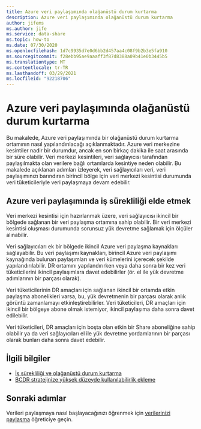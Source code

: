 ```yaml
---
title: Azure veri paylaşımında olağanüstü durum kurtarma
description: Azure veri paylaşımında olağanüstü durum kurtarma
author: jifems
ms.author: jife
ms.service: data-share
ms.topic: how-to
ms.date: 07/30/2020
ms.openlocfilehash: 1d7c9935d7e0d6bb2d457aa4c08f9b2b3e5fa910
ms.sourcegitcommit: f28ebb95ae9aaaff3f87d8388a09b41e0b3445b5
ms.translationtype: MT
ms.contentlocale: tr-TR
ms.lasthandoff: 03/29/2021
ms.locfileid: "92218706"
---
```

# <a name="disaster-recovery-for-azure-data-share"></a>Azure veri paylaşımında olağanüstü durum kurtarma

Bu makalede, Azure veri paylaşımında bir olağanüstü durum kurtarma ortamının nasıl yapılandırılacağı açıklanmaktadır. Azure veri merkezine kesintiler nadir bir durumdur, ancak en son birkaç dakika ile saat arasında bir süre olabilir. Veri merkezi kesintileri, veri sağlayıcısı tarafından paylaşılmakta olan verilere bağlı ortamlarda kesintiye neden olabilir. Bu makalede açıklanan adımları izleyerek, veri sağlayıcıları veri, veri paylaşımınızı barındıran birincil bölge için veri merkezi kesintisi durumunda veri tüketicileriyle veri paylaşmaya devam edebilir. 

## <a name="achieving-business-continuity-for-azure-data-share"></a>Azure veri paylaşımında iş sürekliliği elde etmek

Veri merkezi kesintisi için hazırlanmak üzere, veri sağlayıcısı ikincil bir bölgede sağlanan bir veri paylaşma ortamına sahip olabilir. Bir veri merkezi kesintisi oluşması durumunda sorunsuz yük devretme sağlamak için ölçüler alınabilir. 

Veri sağlayıcıları ek bir bölgede ikincil Azure veri paylaşma kaynakları sağlayabilir. Bu veri paylaşımı kaynakları, birincil Azure veri paylaşımı kaynağında bulunan paylaşımları ve veri kümelerini içerecek şekilde yapılandırılabilir. DR ortamını yapılandırırken veya daha sonra bir kez veri tüketicilerini ikincil paylaşımlara davet edebilirler (ör. el ile yük devretme adımlarının bir parçası olarak).

Veri tüketicilerinin DR amaçları için sağlanan ikincil bir ortamda etkin paylaşma abonelikleri varsa, bu, yük devretmenin bir parçası olarak anlık görüntü zamanlamayı etkinleştirebilirler. Veri tüketicileri, DR amaçları için ikincil bir bölgeye abone olmak istemiyor, ikincil paylaşıma daha sonra davet edilebilir. 

Veri tüketicileri, DR amaçları için boşta olan etkin bir Share aboneliğine sahip olabilir ya da veri sağlayıcıları el ile yük devretme yordamlarının bir parçası olarak bunları daha sonra davet edebilir. 

## <a name="related-information"></a>İlgili bilgiler

- [İş sürekliliği ve olağanüstü durum kurtarma](../best-practices-availability-paired-regions.md)
- [BCDR stratejinize yüksek düzeyde kullanılabilirlik ekleme](/azure/architecture/solution-ideas/articles/build-high-availability-into-your-bcdr-strategy)

## <a name="next-steps"></a>Sonraki adımlar

Verileri paylaşmaya nasıl başlayacağınızı öğrenmek için [verilerinizi paylaşma](share-your-data.md) öğreticiye geçin.